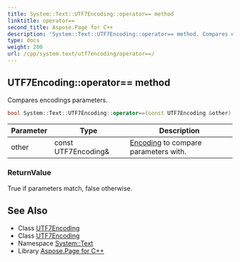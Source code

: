 ```yaml
---
title: System::Text::UTF7Encoding::operator== method
linktitle: operator==
second_title: Aspose.Page for C++
description: 'System::Text::UTF7Encoding::operator== method. Compares encodings parameters in C++.'
type: docs
weight: 200
url: /cpp/system.text/utf7encoding/operator==/
---
```

## UTF7Encoding::operator== method


Compares encodings parameters.

```cpp
bool System::Text::UTF7Encoding::operator==(const UTF7Encoding &other) const
```


| Parameter | Type | Description |
| --- | --- | --- |
| other | const UTF7Encoding\& | [Encoding](../../encoding/) to compare parameters with. |

### ReturnValue

True if parameters match, false otherwise.

## See Also

* Class [UTF7Encoding](../)
* Class [UTF7Encoding](../)
* Namespace [System::Text](../../)
* Library [Aspose.Page for C++](../../../)
